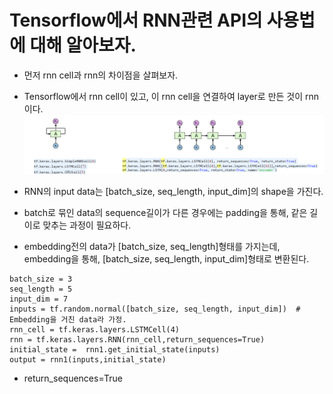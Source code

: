 # Tensorflow에서 RNN관련 API의 사용법에 대해 알아보자.
- 먼저 rnn cell과 rnn의 차이점을 살펴보자.
- Tensorflow에서 rnn cell이 있고, 이 rnn cell을 연결하여 layer로 만든 것이 rnn이다. 
![decode](./rnncell.png)

- RNN의 input data는 [batch_size, seq_length, input_dim]의 shape을 가진다. 
- batch로 묶인 data의 sequence길이가 다른 경우에는 padding을 통해, 같은 길이로 맞추는 과정이 필요하다.
- embedding전의 data가 [batch_size, seq_length]형태를 가지는데, embedding을 통해, [batch_size, seq_length, input_dim]형태로 변환된다.
```
batch_size = 3
seq_length = 5
input_dim = 7
inputs = tf.random.normal([batch_size, seq_length, input_dim])  # Embedding을 거친 data라 가정.
rnn_cell = tf.keras.layers.LSTMCell(4)
rnn = tf.keras.layers.RNN(rnn_cell,return_sequences=True)
initial_state =  rnn1.get_initial_state(inputs)
output = rnn1(inputs,initial_state)

```
- return_sequences=True
